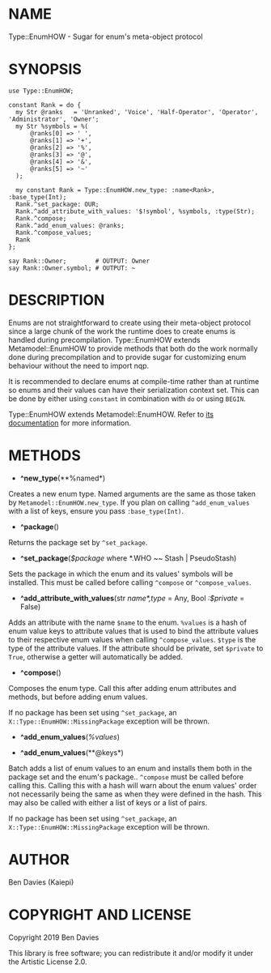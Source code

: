 NAME
====

Type::EnumHOW - Sugar for enum's meta-object protocol

SYNOPSIS
========

    use Type::EnumHOW;

    constant Rank = do {
      my Str @ranks   = 'Unranked', 'Voice', 'Half-Operator', 'Operator', 'Administrator', 'Owner';
      my Str %symbols = %(
          @ranks[0] => ' ',
          @ranks[1] => '+',
          @ranks[2] => '%',
          @ranks[3] => '@',
          @ranks[4] => '&',
          @ranks[5] => '~'
      );

      my constant Rank = Type::EnumHOW.new_type: :name<Rank>, :base_type(Int);
      Rank.^set_package: OUR;
      Rank.^add_attribute_with_values: '$!symbol', %symbols, :type(Str);
      Rank.^compose;
      Rank.^add_enum_values: @ranks;
      Rank.^compose_values;
      Rank
    };

    say Rank::Owner;        # OUTPUT: Owner
    say Rank::Owner.symbol; # OUTPUT: ~

DESCRIPTION
===========

Enums are not straightforward to create using their meta-object protocol since a large chunk of the work the runtime does to create enums is handled during precompilation. Type::EnumHOW extends Metamodel::EnumHOW to provide methods that both do the work normally done during precompilation and to provide sugar for customizing enum behaviour without the need to import nqp.

It is recommended to declare enums at compile-time rather than at runtime so enums and their values can have their serialization context set. This can be done by either using `constant` in combination with `do` or using `BEGIN`.

Type::EnumHOW extends Metamodel::EnumHOW. Refer to [its documentation](https://docs.perl6.org/type/Metamodel::EnumHOW) for more information.

METHODS
=======

  * **^new_type**(**%named*)

Creates a new enum type. Named arguments are the same as those taken by `Metamodel::EnumHOW.new_type`. If you plan on calling `^add_enum_values` with a list of keys, ensure you pass `:base_type(Int)`.

  * **^package**()

Returns the package set by `^set_package`.

  * **^set_package**(*$package* where *.WHO ~~ Stash | PseudoStash)

Sets the package in which the enum and its values' symbols will be installed. This must be called before calling `^compose` or `^compose_values`.

  * **^add_attribute_with_values**(str *$name*, %values, Mu:U *:$type* = Any, Bool *:$private* = False)

Adds an attribute with the name `$name` to the enum. `%values` is a hash of enum value keys to attribute values that is used to bind the attribute values to their respective enum values when calling `^compose_values`. `$type` is the type of the attribute values. If the attribute should be private, set `$private` to `True`, otherwise a getter will automatically be added.

  * **^compose**()

Composes the enum type. Call this after adding enum attributes and methods, but before adding enum values.

If no package has been set using `^set_package`, an `X::Type::EnumHOW::MissingPackage` exception will be thrown.

  * **^add_enum_values**(*%values*)

  * **^add_enum_values**(**@keys*)

Batch adds a list of enum values to an enum and installs them both in the package set and the enum's package.. `^compose` must be called before calling this. Calling this with a hash will warn about the enum values' order not necessarily being the same as when they were defined in the hash. This may also be called with either a list of keys or a list of pairs.

If no package has been set using `^set_package`, an `X::Type::EnumHOW::MissingPackage` exception will be thrown.

AUTHOR
======

Ben Davies (Kaiepi)

COPYRIGHT AND LICENSE
=====================

Copyright 2019 Ben Davies

This library is free software; you can redistribute it and/or modify it under the Artistic License 2.0.

